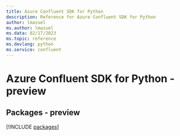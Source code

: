 ```yaml
---
title: Azure Confluent SDK for Python
description: Reference for Azure Confluent SDK for Python
author: lmazuel
ms.author: lmazuel
ms.data: 02/17/2023
ms.topic: reference
ms.devlang: python
ms.service: confluent
---
```

# Azure Confluent SDK for Python - preview
## Packages - preview
[!INCLUDE [packages](confluent-index.md)]